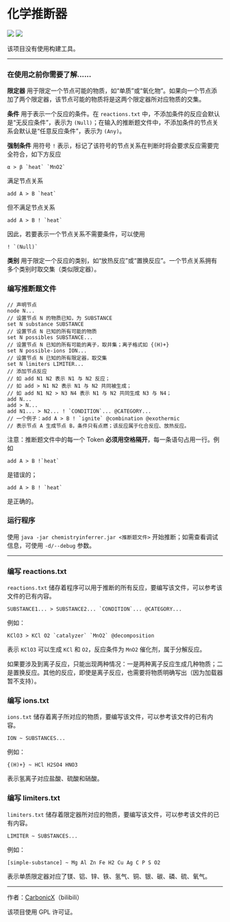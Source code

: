 # 化学推断器

![](https://img.shields.io/badge/Latest_Release-1.0-blue) ![](https://img.shields.io/badge/Development_Usage-JDK_17-orange)

该项目没有使用构建工具。

---

### 在使用之前你需要了解……

**限定器** 用于限定一个节点可能的物质，如“单质”或“氧化物”。如果向一个节点添加了两个限定器，该节点可能的物质将是这两个限定器所对应物质的交集。

**条件** 用于表示一个反应的条件。在 `reactions.txt` 中，不添加条件的反应会默认是“无反应条件”，表示为 `(Null)`；在输入的推断题文件中，不添加条件的节点关系会默认是“任意反应条件”，表示为 `(Any)`。

**强制条件** 用符号 `!` 表示，标记了该符号的节点关系在判断时将会要求反应需要完全符合，如下方反应

```
α > β `heat` `MnO2`
```
满足节点关系
```
add A > B `heat`
```
但不满足节点关系 
```
add A > B ! `heat`
```
因此，若要表示一个节点关系不需要条件，可以使用
```
! `(Null)`
```

**类别** 用于限定一个反应的类别，如“放热反应”或“置换反应”。一个节点关系拥有多个类别时取交集（类似限定器）。

### 编写推断题文件

```
// 声明节点
node N...
// 设置节点 N 的物质已知，为 SUBSTANCE
set N substance SUBSTANCE
// 设置节点 N 已知的所有可能的物质
set N possibles SUBSTANCE...
// 设置节点 N 已知的所有可能的离子，取并集；离子格式如 {(H)+}
set N possible-ions ION...
// 设置节点 N 已知的所有限定器，取交集
set N limiters LIMITER...
// 添加节点反应
// 如 add N1 N2 表示 N1 与 N2 反应；
// 如 add > N1 N2 表示 N1 与 N2 共同被生成；
// 如 add N1 N2 > N3 N4 表示 N1 与 N2 共同生成 N3 与 N4；
add N...
add > N...
add N1... > N2... ! `CONDITION`... @CATEGORY...
// 一个例子：add A > B ! `ignite` @combination @exothermic
// 表示节点 A 生成节点 B，条件只有点燃；该反应属于化合反应、放热反应。
```

注意：推断题文件中的每一个 Token **必须用空格隔开**，每一条语句占用一行。例如
```
add A > B !`heat`
```
是错误的；
```
add A > B ! `heat`
```
是正确的。

### 运行程序

使用 `java -jar chemistryinferrer.jar <推断题文件>` 开始推断；如需查看调试信息，可使用 `-d/--debug` 参数。

---

### 编写 reactions.txt

`reactions.txt` 储存着程序可以用于推断的所有反应，要编写该文件，可以参考该文件的已有内容。

```
SUBSTANCE1... > SUBSTANCE2... `CONDITION`... @CATEGORY...
```

例如：

```
KClO3 > KCl O2 `catalyzer` `MnO2` @decomposition
```

表示 `KClO3` 可以生成 `KCl` 和 `O2`，反应条件为 `MnO2` 催化剂，属于分解反应。

如果要涉及到离子反应，只能出现两种情况：一是两种离子反应生成几种物质；二是置换反应。其他的反应，即使是离子反应，也需要将物质明确写出（因为加载器暂不支持）。

### 编写 ions.txt

`ions.txt` 储存着离子所对应的物质，要编写该文件，可以参考该文件的已有内容。

```
ION ~ SUBSTANCES...
```

例如：

```
{(H)+} ~ HCl H2SO4 HNO3
```

表示氢离子对应盐酸、硫酸和硝酸。

### 编写 limiters.txt

`limiters.txt` 储存着限定器所对应的物质，要编写该文件，可以参考该文件的已有内容。

```
LIMITER ~ SUBSTANCES...
```

例如：

```
[simple-substance] ~ Mg Al Zn Fe H2 Cu Ag C P S O2
```

表示单质限定器对应了镁、铝、锌、铁、氢气、铜、银、碳、磷、硫、氧气。

---

作者：[CarbonicX](https://space.bilibili.com/21635425)（bilibili）

该项目使用 GPL 许可证。

